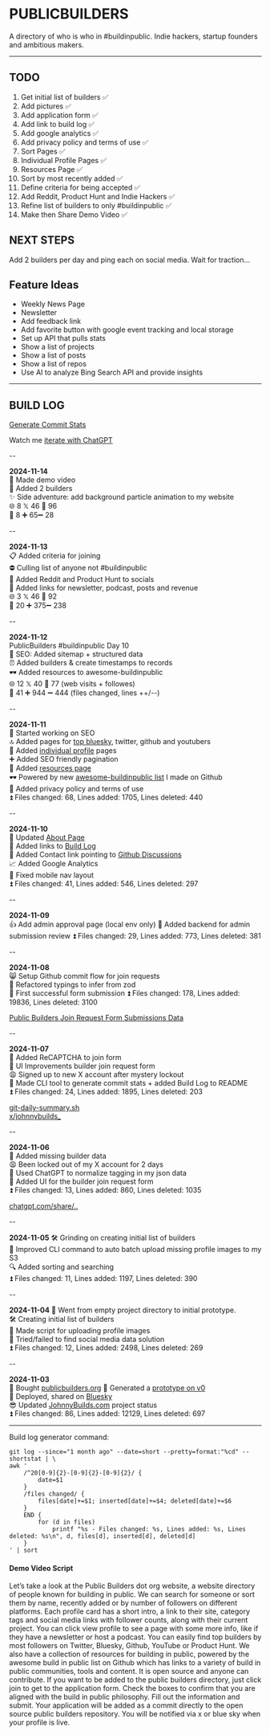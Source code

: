 # PUBLICBUILDERS

A directory of who is who in #buildinpublic. Indie hackers, startup founders and ambitious makers.

----

## TODO

1. Get initial list of builders ✅
2. Add pictures ✅
3. Add application form ✅
4. Add link to build log ✅
5. Add google analytics ✅
6. Add privacy policy and terms of use ✅
7. Sort Pages ✅
7. Individual Profile Pages ✅
8. Resources Page ✅
9. Sort by most recently added ✅
10. Define criteria for being accepted ✅
12. Add Reddit, Product Hunt and Indie Hackers ✅
13. Refine list of builders to only #buildinpublic ✅
14. Make then Share Demo Video ✅

## NEXT STEPS

Add 2 builders per day and ping each on social media. Wait for traction...

## Feature Ideas

- Weekly News Page
- Newsletter
- Add feedback link
- Add favorite button with google event tracking and local storage
- Set up API that pulls stats
- Show a list of projects
- Show a list of posts
- Show a list of repos
- Use AI to analyze Bing Search API and provide insights


----

## BUILD LOG
[Generate Commit Stats](https://gist.github.com/johnnybuildsyo/16a77a2f20970cc054a07b53b7f900f1)

Watch me [iterate with ChatGPT](https://chatgpt.com/share/672e9d92-5d28-8009-a2b2-d218036d322a)

--

**2024-11-14**  
🎥 Made demo video  
👤 Added 2 builders  
✨ Side adventure: add background particle animation to my website   
🌐 8  𝕏 46  🦋 96  
📄 8 ➕ 65➖  28 

--

**2024-11-13**  
📋 Added criteria for joining  
⛔ Culling list of anyone not #buildinpublic  
📣 Added Reddit and Product Hunt to socials  
🔗 Added links for newsletter, podcast, posts and revenue  
🌐 3  𝕏 46  🦋 92  
📄 20 ➕ 375➖  238  

--

**2024-11-12**  
PublicBuilders #buildinpublic Day 10  
🔎 SEO: Added sitemap + structured data  
⏰ Added builders &  create timestamps to records  
🕶️ Added resources to awesome-buildinpublic  
🌐 12  𝕏 40  🦋 77 (web visits + followes)  
📄 41  ➕ 944 ➖ 444 (files changed, lines ++/--)   

--

**2024-11-11**  
🔎 Started working on SEO  
🔝 Added pages for [top bluesky](https://publicbuilders.org/bluesky), twitter, github and youtubers  
👤 Added [individual profile](https://publicbuilders.org/profile/Arvid-Kahl) pages  
➕ Added SEO friendly pagination  
🙏 Added [resources page](https://publicbuilders.org/resources)  
🕶️ Powered by new [awesome-buildinpublic list](https://github.com/johnnybuildsyo/awesome-buildinpublic) I made on Github  
📑 Added privacy policy and terms of use  
⏫ Files changed: 68, Lines added: 1705, Lines deleted: 440  

--

**2024-11-10**  
📄 Updated [About Page](https://publicbuilders.org/about)  
🔗 Added links to [Build Log](https://github.com/johnnybuildsyo/publicbuilders/blob/main/README.md)  
💬 Added Contact link pointing to [Github Discussions](https://github.com/johnnybuildsyo/publicbuilders/discussions)  
📈 Added Google Analytics  
📱 Fixed mobile nav layout  
⏫ Files changed: 41, Lines added: 546, Lines deleted: 297  

--

**2024-11-09**  
👍 Add admin approval page (local env only)
👮 Added backend for admin submission review
⏫ Files changed: 29, Lines added: 773, Lines deleted: 381

--

**2024-11-08**  
😸 Setup Github commit flow for join requests  
👮 Refactored typings to infer from zod  
🎉 First successful form submission
⏫ Files changed: 178, Lines added: 19836, Lines deleted: 3100

[Public Builders Join Request Form Submissions Data](https://github.com/johnnybuildsyo/publicbuilders/tree/main/data/submissions)

--

**2024-11-07**  
🪪 Added ReCAPTCHA to join form  
🤚 UI Improvements builder join request form  
😩 Signed up to new X account after mystery lockout  
🔁 Made CLI tool to generate commit stats + added Build Log to README   
⏫ Files changed: 24, Lines added: 1895, Lines deleted: 203

[git-daily-summary.sh](https://gist.github.com/johnnybuildsyo/16a77a2f20970cc054a07b53b7f900f1)  
[x/johnnybuilds_](https://x.com/johnnybuilds_)

--

**2024-11-06**  
🪪 Added missing builder data  
😩 Been locked out of my X account for 2 days  
🔁 Used ChatGPT to normalize tagging in my json data  
🤚 Added UI for the builder join request form  
⏫ Files changed: 13, Lines added: 860, Lines deleted: 1035  

[chatgpt.com/share/..](https://chatgpt.com/share/672c1f20-db90-8009-af3b-3d5a81d35aae)

--

**2024-11-05**
🛠️ Grinding on creating initial list of builders  
👤 Improved CLI command to auto batch upload missing profile images to my S3  
🔍 Added sorting and searching  
⏫ Files changed: 11, Lines added: 1197, Lines deleted: 390  

--

**2024-11-04**
🤘 Went from empty project directory to initial prototype.  
🛠️ Creating initial list of builders  
👤 Made script for uploading profile images  
🚫 Tried/failed to find social media data solution  
⏫ Files changed: 12, Lines added: 2498, Lines deleted: 269

--

**2024-11-03**  
🚀 Bought [publicbuilders.org](https://publicbuilders.org) 
🚀 Generated a [prototype on v0](https://v0.dev/chat/wQ2wK1qyHMB?b=b_bbroDnKtltd)  
🦋 Deployed, shared on [Bluesky](https://bsky.app/profile/johnnybuilds.bsky.social/post/3la3eqi7lun2c)  
😎 Updated [JohnnyBuilds.com](https://johnnybuilds.com) project status  
⏫ Files changed: 86, Lines added: 12129, Lines deleted: 697


----

Build log generator command:

```
git log --since="1 month ago" --date=short --pretty=format:"%cd" --shortstat | \
awk '
    /^20[0-9]{2}-[0-9]{2}-[0-9]{2}/ { 
        date=$1 
    } 
    /files changed/ { 
        files[date]+=$1; inserted[date]+=$4; deleted[date]+=$6 
    } 
    END { 
        for (d in files) 
            printf "%s - Files changed: %s, Lines added: %s, Lines deleted: %s\n", d, files[d], inserted[d], deleted[d] 
    }
' | sort
```

#### Demo Video Script

Let’s take a look at the Public Builders dot org website, a website directory of people known for building in public. We can search for someone or sort them by name, recently added or by number of followers on different platforms. Each profile card has a short intro, a link to their site, category tags and social media links with follower counts, along with their current project. You can click view profile to see a page with some more info, like if they have a newsletter or host a podcast. You can easily find top builders by most followers on Twitter, Bluesky, Github, YouTube or Product Hunt. We also have a collection of resources for building in public, powered by the awesome build in public list on Github which has links to a variety of build in public communities, tools and content. It is open source and anyone can contribute. If you want to be added to the public builders directory, just click join to get to the application form. Check the boxes to confirm that you are aligned with the build in public philosophy. Fill out the information and submit. Your application will be added as a commit directly to the open source public builders repository. You will be notified via x or blue sky when your profile is live.